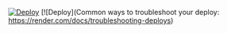 [![Deploy](https://www.herokucdn.com/deploy/button.svg)](https://dashboard.heroku.com/new?template=https://github.com/hackercoder24/diljaleuploader)
[![Deploy](Common ways to troubleshoot your deploy: https://render.com/docs/troubleshooting-deploys)
